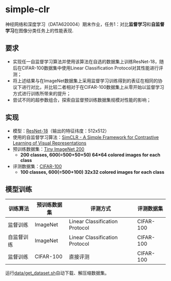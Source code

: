 # simple-clr

神经网络和深度学习（DATA620004）期末作业，任务1：对比**监督学习**和**自监督学习**在图像分类任务上的性能表现.

## 要求
- 实现任一自监督学习算法并使用该算法在自选的数据集上训练ResNet-18，随后在CIFAR-100数据集中使用Linear Classification Protocol对其性能进行评测；
- 将上述结果与在ImageNet数据集上采用监督学习训练得到的表征在相同的协议下进行对比，并比较二者相对于在CIFAR-100数据集上从零开始以监督学习方式进行训练所带来的提升；
- 尝试不同的超参数组合，探索自监督预训练数据集规模对性能的影响；

## 实现

- 模型：[ResNet-18](https://pytorch.org/vision/master/models/generated/torchvision.models.resnet18.html)（输出的特征纬度：512x512）
- 使用的自监督学习算法：[SimCLR - A Simple Framework for Contrastive Learning of Visual Representations](https://github.com/google-research/simclr)
- 预训练数据集：[Tiny ImageNet 200](https://www.image-net.org/)
    - **200 classes, 600(=500+50+50) 64×64 colored images for each class**
- 评测数据集：[CIFAR-100](https://www.cs.toronto.edu/~kriz/cifar.html)
    - **100 classes, 600(=500+100) 32x32 colored images for each class**

## 模型训练

训练算法|预训练数据集|评测方式|评测数据集
--|--|--|--
监督训练|ImageNet|Linear Classification Protocol|CIFAR-100
自监督训练|ImageNet|Linear Classification Protocol|CIFAR-100
监督训练|CIFAR-100|直接评测|CIFAR-100

运行[data/get_dataset.sh](data/get_dataset.sh)自动下载、解压缩数据集。